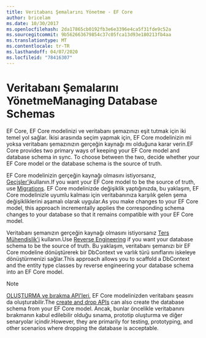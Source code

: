 ```yaml
---
title: Veritabanı Şemalarını Yönetme - EF Core
author: bricelam
ms.date: 10/30/2017
ms.openlocfilehash: 2da17865cb0192fb3e6e3396e4ca5f31fde9c52a
ms.sourcegitcommit: 9b562663679854c37c05fca13d93e180213fb4aa
ms.translationtype: MT
ms.contentlocale: tr-TR
ms.lasthandoff: 04/07/2020
ms.locfileid: "78416307"
---
```

# <a name="managing-database-schemas"></a><span data-ttu-id="b4f4f-102">Veritabanı Şemalarını Yönetme</span><span class="sxs-lookup"><span data-stu-id="b4f4f-102">Managing Database Schemas</span></span>

<span data-ttu-id="b4f4f-103">EF Core, EF Core modelinizi ve veritabanı şemazınızı eşit tutmak için iki temel yol sağlar. İkisi arasında seçim yapmak için, EF Core modelinizin mi yoksa veritabanı şemazınızın gerçeğin kaynağı mı olduğuna karar verin.</span><span class="sxs-lookup"><span data-stu-id="b4f4f-103">EF Core provides two primary ways of keeping your EF Core model and database schema in sync. To choose between the two, decide whether your EF Core model or the database schema is the source of truth.</span></span>

<span data-ttu-id="b4f4f-104">EF Core modelinizin gerçeğin kaynağı olmasını istiyorsanız, [Geçişler'i][1]kullanın.</span><span class="sxs-lookup"><span data-stu-id="b4f4f-104">If you want your EF Core model to be the source of truth, use [Migrations][1].</span></span> <span data-ttu-id="b4f4f-105">EF Core modelinizde değişiklik yaptığınızda, bu yaklaşım, EF Core modelinizle uyumlu kalması için veritabanınıza karşılık gelen şema değişikliklerini aşamalı olarak uygular.</span><span class="sxs-lookup"><span data-stu-id="b4f4f-105">As you make changes to your EF Core model, this approach incrementally applies the corresponding schema changes to your database so that it remains compatible with your EF Core model.</span></span>

<span data-ttu-id="b4f4f-106">Veritabanı şemanızın gerçeğin kaynağı olmasını istiyorsanız [Ters Mühendislik'i][2] kullanın.</span><span class="sxs-lookup"><span data-stu-id="b4f4f-106">Use [Reverse Engineering][2] if you want your database schema to be the source of truth.</span></span> <span data-ttu-id="b4f4f-107">Bu yaklaşım, veritabanı şemanızı bir EF Core modeline dönüştürerek bir DbContext ve varlık türü sınıflarını iskeleye dönüştürmenizi sağlar.</span><span class="sxs-lookup"><span data-stu-id="b4f4f-107">This approach allows you to scaffold a DbContext and the entity type classes by reverse engineering your database schema into an EF Core model.</span></span>

> [!NOTE]
> <span data-ttu-id="b4f4f-108">[OLUŞTURMA ve bırakma API'leri,][3] EF Core modelinizden veritabanı şeasını da oluşturabilir.</span><span class="sxs-lookup"><span data-stu-id="b4f4f-108">The [create and drop APIs][3] can also create the database schema from your EF Core model.</span></span> <span data-ttu-id="b4f4f-109">Ancak, bunlar öncelikle veritabanını bırakmanın kabul edilebilir olduğu sınama, prototip oluşturma ve diğer senaryolar içindir.</span><span class="sxs-lookup"><span data-stu-id="b4f4f-109">However, they are primarily for testing, prototyping, and other scenarios where dropping the database is acceptable.</span></span>


  [1]: migrations/index.md
  [2]: scaffolding.md
  [3]: ensure-created.md
